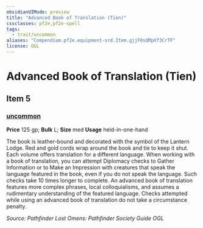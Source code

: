```yaml
---
obsidianUIMode: preview
title: "Advanced Book of Translation (Tien)"
cssclasses: pf2e,pf2e-spell
tags:
  - trait/uncommon
aliases: "Compendium.pf2e.equipment-srd.Item.gjjF0sQMpXf3CrTF"
license: OGL
---
```

# Advanced Book of Translation (Tien)
## Item 5
### [uncommon](uncommon "Uncommon Rarity Trait")


**Price** 125 gp; 
**Bulk** L; **Size** med
**Usage** held-in-one-hand

The book is leather-bound and decorated with the symbol of the Lantern Lodge. Red and gold cords wrap around the book and tie to keep it shut. Each volume offers translation for a different language. When working with a book of translation, you can attempt Diplomacy checks to Gather Information or to Make an Impression with creatures that speak the language featured in the book, even if you do not speak the language. Such checks take 10 times longer to complete. An advanced book of translation features more complex phrases, local colloquialisms, and assumes a rudimentary understanding of the featured language. Checks attempted while using an advanced book of translation do not take a circumstance penalty.

*Source: Pathfinder Lost Omens: Pathfinder Society Guide*
*OGL*